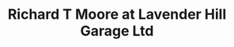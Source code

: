 ---
title: "Richard T Moore at Lavender Hill Garage Ltd"
url: /enfield/richard-t-moore-at-lavender-hill-garage-ltd/
shop: car repair
---
